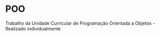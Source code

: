 # POO
Trabalho da Unidade Curricular de Programação Orientada a Objetos - Realizado individualmente
